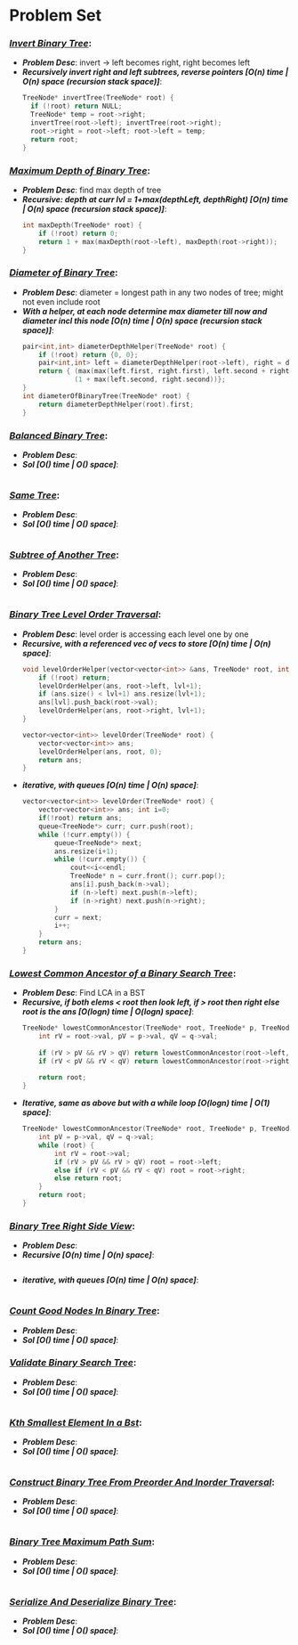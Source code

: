 # Problem Set

### ***[Invert Binary Tree](https://leetcode.com/problems/invert-binary-tree/)***:
- ***Problem Desc***: invert -> left becomes right, right becomes left
- ***Recursively invert right and left subtrees, reverse pointers [O(n) time | O(n) space (recursion stack space)]***:
  ```cpp
  TreeNode* invertTree(TreeNode* root) {
    if (!root) return NULL;
    TreeNode* temp = root->right;
    invertTree(root->left); invertTree(root->right);
    root->right = root->left; root->left = temp;
    return root;
  }
  ```


### ***[Maximum Depth of Binary Tree](https://leetcode.com/problems/maximum-depth-of-binary-tree/)***:
- ***Problem Desc***: find max depth of tree
- ***Recursive: depth at curr lvl = 1+max(depthLeft, depthRight) [O(n) time | O(n) space (recursion stack space)]***: 
  ```cpp
  int maxDepth(TreeNode* root) {
      if (!root) return 0;
      return 1 + max(maxDepth(root->left), maxDepth(root->right));
  }
  ```

### ***[Diameter of Binary Tree](https://leetcode.com/problems/diameter-of-binary-tree/)***:
- ***Problem Desc***: diameter = longest path in any two nodes of tree; might not even include root
- ***With a helper, at each node determine max diameter till now and diameter incl this node [O(n) time | O(n) space (recursion stack space)]***:
  ```cpp
  pair<int,int> diameterDepthHelper(TreeNode* root) {
      if (!root) return {0, 0};
      pair<int,int> left = diameterDepthHelper(root->left), right = diameterDepthHelper(root->right);
      return { (max(max(left.first, right.first), left.second + right.second)), 
               (1 + max(left.second, right.second))};
  }
  int diameterOfBinaryTree(TreeNode* root) {
      return diameterDepthHelper(root).first;
  }
  ```

### ***[Balanced Binary Tree](https://leetcode.com/problems/balanced-binary-tree/)***:
- ***Problem Desc***:
- ***Sol [O() time | O() space]***:
  ```cpp
  ```

### ***[Same Tree](https://leetcode.com/problems/same-tree/)***:
- ***Problem Desc***:
- ***Sol [O() time | O() space]***:
  ```cpp
  ```

### ***[Subtree of Another Tree](https://leetcode.com/problems/subtree-of-another-tree/)***:
- ***Problem Desc***:
- ***Sol [O() time | O() space]***:
  ```cpp
  ```

### ***[Binary Tree Level Order Traversal](https://leetcode.com/problems/binary-tree-level-order-traversal/)***:
- ***Problem Desc***: level order is accessing each level one by one
- ***Recursive, with a referenced vec of vecs to store [O(n) time | O(n) space]***:
  ```cpp
  void levelOrderHelper(vector<vector<int>> &ans, TreeNode* root, int lvl) {
      if (!root) return;
      levelOrderHelper(ans, root->left, lvl+1);
      if (ans.size() < lvl+1) ans.resize(lvl+1);
      ans[lvl].push_back(root->val);
      levelOrderHelper(ans, root->right, lvl+1);
  }

  vector<vector<int>> levelOrder(TreeNode* root) {
      vector<vector<int>> ans;
      levelOrderHelper(ans, root, 0);
      return ans;
  }
  ```
- ***iterative, with queues [O(n) time | O(n) space]***:
  ```cpp
  vector<vector<int>> levelOrder(TreeNode* root) {
      vector<vector<int>> ans; int i=0;
      if(!root) return ans;
      queue<TreeNode*> curr; curr.push(root);
      while (!curr.empty()) {
          queue<TreeNode*> next;
          ans.resize(i+1);
          while (!curr.empty()) {
              cout<<i<<endl;
              TreeNode* n = curr.front(); curr.pop();
              ans[i].push_back(n->val);
              if (n->left) next.push(n->left);
              if (n->right) next.push(n->right);
          }
          curr = next;
          i++;
      }
      return ans;
  }
  ```


### ***[Lowest Common Ancestor of a Binary Search Tree](https://leetcode.com/problems/lowest-common-ancestor-of-a-binary-search-tree/)***:
- ***Problem Desc***: Find LCA in a BST
- ***Recursive, if both elems < root then look left, if > root then right else root is the ans [O(logn) time | O(logn) space]***:
  ```cpp
  TreeNode* lowestCommonAncestor(TreeNode* root, TreeNode* p, TreeNode* q) {
      int rV = root->val, pV = p->val, qV = q->val;
      
      if (rV > pV && rV > qV) return lowestCommonAncestor(root->left, p, q);
      if (rV < pV && rV < qV) return lowestCommonAncestor(root->right, p, q);
      
      return root;
  }
  ```
- ***Iterative, same as above but with a while loop [O(logn) time | O(1) space]***:
  ```cpp
  TreeNode* lowestCommonAncestor(TreeNode* root, TreeNode* p, TreeNode* q) {
      int pV = p->val, qV = q->val;
      while (root) {
          int rV = root->val;
          if (rV > pV && rV > qV) root = root->left;
          else if (rV < pV && rV < qV) root = root->right;
          else return root;
      }
      return root;
  }
  ```

### ***[Binary Tree Right Side View](https://leetcode.com/problems/binary-tree-right-side-view/)***:
- ***Problem Desc***:
- ***Recursive [O(n) time | O(n) space]***:
  ```cpp
  ```
- ***iterative, with queues [O(n) time | O(n) space]***:
  ```cpp
  ```

### ***[Count Good Nodes In Binary Tree](https://leetcode.com/problems/count-good-nodes-in-binary-tree/)***:
- ***Problem Desc***:
- ***Sol [O() time | O() space]***:    

### ***[Validate Binary Search Tree](https://leetcode.com/problems/validate-binary-search-tree/)***:
- ***Problem Desc***:
- ***Sol [O() time | O() space]***:
  ```cpp
  ```

### ***[Kth Smallest Element In a Bst](https://leetcode.com/problems/kth-smallest-element-in-a-bst/)***:
- ***Problem Desc***:
- ***Sol [O() time | O() space]***:
  ```cpp
  ```

### ***[Construct Binary Tree From Preorder And Inorder Traversal](https://leetcode.com/problems/construct-binary-tree-from-preorder-and-inorder-traversal/)***:
- ***Problem Desc***:
- ***Sol [O() time | O() space]***:
  ```cpp
  ```

### ***[Binary Tree Maximum Path Sum](https://leetcode.com/problems/binary-tree-maximum-path-sum/)***:
- ***Problem Desc***:
- ***Sol [O() time | O() space]***:
  ```cpp
  ```

### ***[Serialize And Deserialize Binary Tree](https://leetcode.com/problems/serialize-and-deserialize-binary-tree/)***:
- ***Problem Desc***:
- ***Sol [O() time | O() space]***:
  ```cpp
  ```
